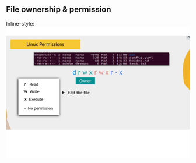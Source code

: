 ## File ownership & permission

Inline-style:
![alt text](https://raw.githubusercontent.com/mwthrane/TWN/main/Operating%20Systems/Module10/linux%20permissions%201.png "Logo Title Text 1")



